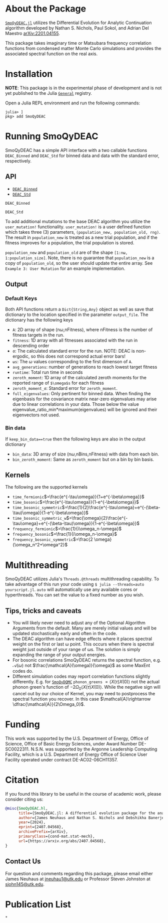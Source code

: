 # About the Package

[`SmoQyDEAC.jl`](https://github.com/SmoQySuite/SmoQyDEAC.jl.git) utilizes the Differential Evolution for Analytic Continuation algorithm developed by Nathan S. Nichols, Paul Sokol, and Adrian Del Maestro [arXiv:2201.04155](https://arxiv.org/abs/2201.04155).

This package takes imaginary time or Matsubara frequency correlation functions from condensed matter Monte Carlo simulations and provides the associated spectral function on the real axis. 

# Installation

**NOTE**: This package is in the experimental phase of development and is not yet published to the Julia [`General`](https://github.com/JuliaRegistries/General.git) registry.

Open a Julia REPL environment and run the following commands:
```
julia> ]
pkg> add SmoQyDEAC
```

# Running SmoQyDEAC

SmoQyDEAC has a simple API interface with a two callable functions `DEAC_Binned` and `DEAC_Std` for binned data and data with the standard error, respectively.

## API
- [`DEAC_Binned`](@ref)
- [`DEAC_Std`](@ref)

```@docs
DEAC_Binned
```
```@docs
DEAC_Std
```

To add additional mutations to the base DEAC algorithm you utilize the ```user_mutation!``` functionality. ```user_mutation!``` is a user defined function which takes three (3) parameters, ```(population_new, population_old, rng)```. The result in ```population_new``` is treated as a new trial population, and if the fitness improves for a population, the trial population is stored.

```population_new``` and ```population_old``` are of the shape ```[1:nω, 1:population_size]```. Note, there is no guarantee that ```population_new``` is a copy of ```population_old```, so the user should update the entire array. See `Example 3: User Mutation` for an example implementation.

## Output

### Default Keys
Both API functions return a ```Dict{String,Any}``` object as well as save that dictionary to the location specified in the parameter ```output_file```. The dictionary has the following keys
- `A`: 2D array of shape (n$\omega$,nFitness), where nFitness is the number of fitness targets in the run. 
- `fitness`: 1D array with all fitnesses associated with the run in descending order
- `σ`: The calculated standard error for the run. NOTE: DEAC is non-ergodic, so this does not correspond actual error bars!
- `ωs`: The $\omega$ values corresponding to the first dimenson of `A`.
- `avg_generations`: number of generations to reach lowest target fitness
- `runtime`: Total run time in seconds
- `zeroth_moment`: 1D array of the calculated zeroth moments for the reported range of `$\omega$s` for each fitness
- `zeroth_moment_σ`: Standard error for `zeroth_moment`.
- `full_eigenvalues`: Only pertinent for binned data. When finding the eigenbasis for the covariance matrix near-zero eigenvalues may arise due to linear correlations in your data. Those below the value eigenvalue_ratio_min*maximum(eigenvalues) will be ignored and their eigenvectors not used.

### Bin data
If `keep_bin_data==true` then the following keys are also in the output dictionary
- `bin_data`: 3D array of size (n$\omega$,nBins,nFitness) with data from each bin.
- `bin_zeroth_moment`: Same as `zeroth_moment` but on a bin by bin basis.

## Kernels
The following are the supported kernels
- `time_fermionic`$=\frac{e^{-\tau\omega}}{1+e^{-\beta\omega}}$
- `time_bosonic`$=\frac{e^{-\tau\omega}}{1-e^{-\beta\omega}}$
- `time_bosonic_symmetric`$=\frac{1}{2}\frac{e^{-\tau\omega}+e^{-(\beta-\tau)\omega}}{1-e^{-\beta\omega}}$
- `time_bosonic_symmetric_w`$=\frac{\omega}{2}\frac{e^{-\tau\omega}+e^{-(\beta-\tau)\omega}}{1-e^{-\beta\omega}}$
- `frequency_fermionic`$=\frac{1}{i\omega_n-\omega}$
- `frequency_bosonic`$=\frac{1}{i\omega_n-\omega}$
- `frequency_bosonic_symmetric`$=\frac{2 \omega}{\omega_n^2+\omega^2}$

# Multithreading
SmoQyDEAC utilizes Julia's `Threads.@threads` multithreading capability. To take advantage of this run your code using 
```$ julia --threads=auto yourscript.jl```. 
`auto` will automatically use any available cores or hyperthreads. You can set the value to a fixed number as you wish.

## Tips, tricks and caveats

- You will likely never need to adjust any of the Optional Algorithm Arguments from the default. Many are merely initial values and will be updated stochastically early and often in the code.
- The DEAC algorithm can have edge effects where it places spectral weight on the first or last ω point. This occurs when there is spectral weight just outside of your range of ωs. The solution is simply expanding the range of your output energies.
- For bosonic correlations SmoQyDEAC returns the spectral function, e.g. $\mathcal{A}(\omega)$ not $\frac{\mathcal{A}(\omega)}{\omega}$ as some MaxEnt codes do.
- Different simulation codes may report correlation functions slightly differently. E.g. for [`SmoQyDQMC`](https://github.com/SmoQySuite/SmoQyDQMC.jl) `phonon_greens` $=\langle X(\tau)X(0)\rangle$ not the actual phonon green's function of $-2\Omega_0\langle X(\tau)X(0)\rangle$. While the negative sign will cancel out by our choice of Kernel, you may need to postprocess the spectral function you recover. In this case $\mathcal{A}\rightarrow \dfrac{\mathcal{A}}{2\Omega_0}$. 

# Funding
This work was supported by the U.S. Department of Energy, Office of Science, Office of Basic Energy Sciences, under Award Number DE-SC0022311. N.S.N. was supported by the Argonne Leadership Computing Facility, which is a U.S. Department of Energy Office of Science User Facility operated under contract DE-AC02-06CH11357. 

# Citation
If you found this library to be useful in the course of academic work, please consider citing us:

```bibtex
@misc{SmoQyDEAC.hl,
      title={SmoQyDEAC.jl: A differential evolution package for the analytic continuation of imaginary time correlation functions}, 
      author={James Neuhaus and Nathan S. Nichols and Debshikha Banerjee and Benjamin Cohen-Stead and Thomas A. Maier and Adrian Del Maestro and Steven Johnston},
      year={2024},
      eprint={2407.04568},
      archivePrefix={arXiv},
      primaryClass={cond-mat.stat-mech},
      url={https://arxiv.org/abs/2407.04568}, 
}
```

## Contact Us

For question and comments regarding this package, please email either James Neuhaus at [jneuhau1@utk.edu](mailto:jneuhau1@utk.edu) or Professor Steven Johnston at [sjohn145@utk.edu](mailto:sjohn145@utk.edu).

# Publication List
```@bibliography
*
```
